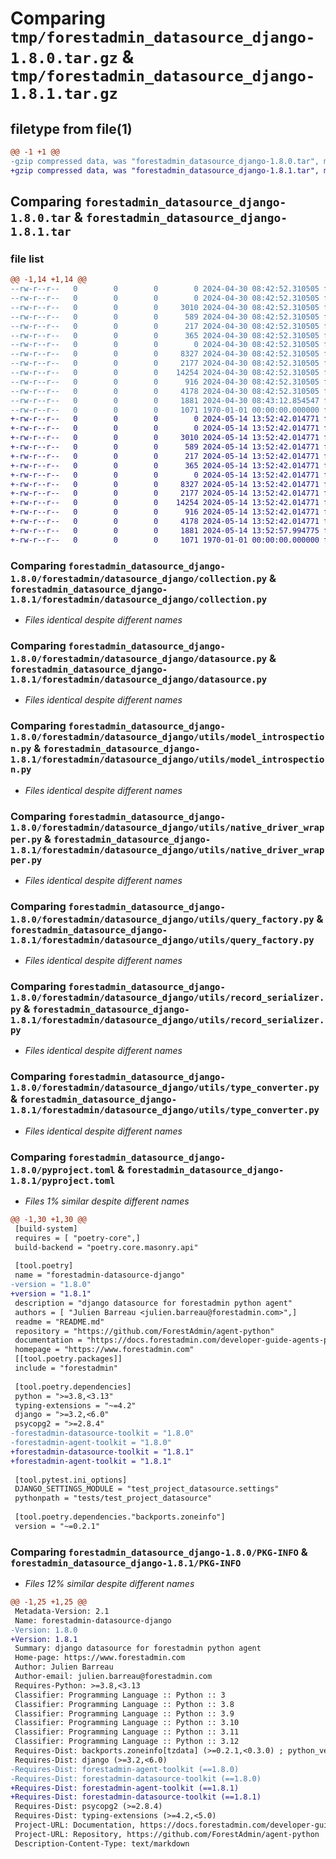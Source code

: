 # Comparing `tmp/forestadmin_datasource_django-1.8.0.tar.gz` & `tmp/forestadmin_datasource_django-1.8.1.tar.gz`

## filetype from file(1)

```diff
@@ -1 +1 @@
-gzip compressed data, was "forestadmin_datasource_django-1.8.0.tar", max compression
+gzip compressed data, was "forestadmin_datasource_django-1.8.1.tar", max compression
```

## Comparing `forestadmin_datasource_django-1.8.0.tar` & `forestadmin_datasource_django-1.8.1.tar`

### file list

```diff
@@ -1,14 +1,14 @@
--rw-r--r--   0        0        0        0 2024-04-30 08:42:52.310505 forestadmin_datasource_django-1.8.0/README.md
--rw-r--r--   0        0        0        0 2024-04-30 08:42:52.310505 forestadmin_datasource_django-1.8.0/forestadmin/datasource_django/__init__.py
--rw-r--r--   0        0        0     3010 2024-04-30 08:42:52.310505 forestadmin_datasource_django-1.8.0/forestadmin/datasource_django/collection.py
--rw-r--r--   0        0        0      589 2024-04-30 08:42:52.310505 forestadmin_datasource_django-1.8.0/forestadmin/datasource_django/datasource.py
--rw-r--r--   0        0        0      217 2024-04-30 08:42:52.310505 forestadmin_datasource_django-1.8.0/forestadmin/datasource_django/exception.py
--rw-r--r--   0        0        0      365 2024-04-30 08:42:52.310505 forestadmin_datasource_django-1.8.0/forestadmin/datasource_django/interface.py
--rw-r--r--   0        0        0        0 2024-04-30 08:42:52.310505 forestadmin_datasource_django-1.8.0/forestadmin/datasource_django/utils/__init__.py
--rw-r--r--   0        0        0     8327 2024-04-30 08:42:52.310505 forestadmin_datasource_django-1.8.0/forestadmin/datasource_django/utils/model_introspection.py
--rw-r--r--   0        0        0     2177 2024-04-30 08:42:52.310505 forestadmin_datasource_django-1.8.0/forestadmin/datasource_django/utils/native_driver_wrapper.py
--rw-r--r--   0        0        0    14254 2024-04-30 08:42:52.310505 forestadmin_datasource_django-1.8.0/forestadmin/datasource_django/utils/query_factory.py
--rw-r--r--   0        0        0      916 2024-04-30 08:42:52.310505 forestadmin_datasource_django-1.8.0/forestadmin/datasource_django/utils/record_serializer.py
--rw-r--r--   0        0        0     4178 2024-04-30 08:42:52.310505 forestadmin_datasource_django-1.8.0/forestadmin/datasource_django/utils/type_converter.py
--rw-r--r--   0        0        0     1881 2024-04-30 08:43:12.854547 forestadmin_datasource_django-1.8.0/pyproject.toml
--rw-r--r--   0        0        0     1071 1970-01-01 00:00:00.000000 forestadmin_datasource_django-1.8.0/PKG-INFO
+-rw-r--r--   0        0        0        0 2024-05-14 13:52:42.014771 forestadmin_datasource_django-1.8.1/README.md
+-rw-r--r--   0        0        0        0 2024-05-14 13:52:42.014771 forestadmin_datasource_django-1.8.1/forestadmin/datasource_django/__init__.py
+-rw-r--r--   0        0        0     3010 2024-05-14 13:52:42.014771 forestadmin_datasource_django-1.8.1/forestadmin/datasource_django/collection.py
+-rw-r--r--   0        0        0      589 2024-05-14 13:52:42.014771 forestadmin_datasource_django-1.8.1/forestadmin/datasource_django/datasource.py
+-rw-r--r--   0        0        0      217 2024-05-14 13:52:42.014771 forestadmin_datasource_django-1.8.1/forestadmin/datasource_django/exception.py
+-rw-r--r--   0        0        0      365 2024-05-14 13:52:42.014771 forestadmin_datasource_django-1.8.1/forestadmin/datasource_django/interface.py
+-rw-r--r--   0        0        0        0 2024-05-14 13:52:42.014771 forestadmin_datasource_django-1.8.1/forestadmin/datasource_django/utils/__init__.py
+-rw-r--r--   0        0        0     8327 2024-05-14 13:52:42.014771 forestadmin_datasource_django-1.8.1/forestadmin/datasource_django/utils/model_introspection.py
+-rw-r--r--   0        0        0     2177 2024-05-14 13:52:42.014771 forestadmin_datasource_django-1.8.1/forestadmin/datasource_django/utils/native_driver_wrapper.py
+-rw-r--r--   0        0        0    14254 2024-05-14 13:52:42.014771 forestadmin_datasource_django-1.8.1/forestadmin/datasource_django/utils/query_factory.py
+-rw-r--r--   0        0        0      916 2024-05-14 13:52:42.014771 forestadmin_datasource_django-1.8.1/forestadmin/datasource_django/utils/record_serializer.py
+-rw-r--r--   0        0        0     4178 2024-05-14 13:52:42.014771 forestadmin_datasource_django-1.8.1/forestadmin/datasource_django/utils/type_converter.py
+-rw-r--r--   0        0        0     1881 2024-05-14 13:52:57.994775 forestadmin_datasource_django-1.8.1/pyproject.toml
+-rw-r--r--   0        0        0     1071 1970-01-01 00:00:00.000000 forestadmin_datasource_django-1.8.1/PKG-INFO
```

### Comparing `forestadmin_datasource_django-1.8.0/forestadmin/datasource_django/collection.py` & `forestadmin_datasource_django-1.8.1/forestadmin/datasource_django/collection.py`

 * *Files identical despite different names*

### Comparing `forestadmin_datasource_django-1.8.0/forestadmin/datasource_django/datasource.py` & `forestadmin_datasource_django-1.8.1/forestadmin/datasource_django/datasource.py`

 * *Files identical despite different names*

### Comparing `forestadmin_datasource_django-1.8.0/forestadmin/datasource_django/utils/model_introspection.py` & `forestadmin_datasource_django-1.8.1/forestadmin/datasource_django/utils/model_introspection.py`

 * *Files identical despite different names*

### Comparing `forestadmin_datasource_django-1.8.0/forestadmin/datasource_django/utils/native_driver_wrapper.py` & `forestadmin_datasource_django-1.8.1/forestadmin/datasource_django/utils/native_driver_wrapper.py`

 * *Files identical despite different names*

### Comparing `forestadmin_datasource_django-1.8.0/forestadmin/datasource_django/utils/query_factory.py` & `forestadmin_datasource_django-1.8.1/forestadmin/datasource_django/utils/query_factory.py`

 * *Files identical despite different names*

### Comparing `forestadmin_datasource_django-1.8.0/forestadmin/datasource_django/utils/record_serializer.py` & `forestadmin_datasource_django-1.8.1/forestadmin/datasource_django/utils/record_serializer.py`

 * *Files identical despite different names*

### Comparing `forestadmin_datasource_django-1.8.0/forestadmin/datasource_django/utils/type_converter.py` & `forestadmin_datasource_django-1.8.1/forestadmin/datasource_django/utils/type_converter.py`

 * *Files identical despite different names*

### Comparing `forestadmin_datasource_django-1.8.0/pyproject.toml` & `forestadmin_datasource_django-1.8.1/pyproject.toml`

 * *Files 1% similar despite different names*

```diff
@@ -1,30 +1,30 @@
 [build-system]
 requires = [ "poetry-core",]
 build-backend = "poetry.core.masonry.api"
 
 [tool.poetry]
 name = "forestadmin-datasource-django"
-version = "1.8.0"
+version = "1.8.1"
 description = "django datasource for forestadmin python agent"
 authors = [ "Julien Barreau <julien.barreau@forestadmin.com>",]
 readme = "README.md"
 repository = "https://github.com/ForestAdmin/agent-python"
 documentation = "https://docs.forestadmin.com/developer-guide-agents-python/"
 homepage = "https://www.forestadmin.com"
 [[tool.poetry.packages]]
 include = "forestadmin"
 
 [tool.poetry.dependencies]
 python = ">=3.8,<3.13"
 typing-extensions = "~=4.2"
 django = ">=3.2,<6.0"
 psycopg2 = ">=2.8.4"
-forestadmin-datasource-toolkit = "1.8.0"
-forestadmin-agent-toolkit = "1.8.0"
+forestadmin-datasource-toolkit = "1.8.1"
+forestadmin-agent-toolkit = "1.8.1"
 
 [tool.pytest.ini_options]
 DJANGO_SETTINGS_MODULE = "test_project_datasource.settings"
 pythonpath = "tests/test_project_datasource"
 
 [tool.poetry.dependencies."backports.zoneinfo"]
 version = "~=0.2.1"
```

### Comparing `forestadmin_datasource_django-1.8.0/PKG-INFO` & `forestadmin_datasource_django-1.8.1/PKG-INFO`

 * *Files 12% similar despite different names*

```diff
@@ -1,25 +1,25 @@
 Metadata-Version: 2.1
 Name: forestadmin-datasource-django
-Version: 1.8.0
+Version: 1.8.1
 Summary: django datasource for forestadmin python agent
 Home-page: https://www.forestadmin.com
 Author: Julien Barreau
 Author-email: julien.barreau@forestadmin.com
 Requires-Python: >=3.8,<3.13
 Classifier: Programming Language :: Python :: 3
 Classifier: Programming Language :: Python :: 3.8
 Classifier: Programming Language :: Python :: 3.9
 Classifier: Programming Language :: Python :: 3.10
 Classifier: Programming Language :: Python :: 3.11
 Classifier: Programming Language :: Python :: 3.12
 Requires-Dist: backports.zoneinfo[tzdata] (>=0.2.1,<0.3.0) ; python_version < "3.9"
 Requires-Dist: django (>=3.2,<6.0)
-Requires-Dist: forestadmin-agent-toolkit (==1.8.0)
-Requires-Dist: forestadmin-datasource-toolkit (==1.8.0)
+Requires-Dist: forestadmin-agent-toolkit (==1.8.1)
+Requires-Dist: forestadmin-datasource-toolkit (==1.8.1)
 Requires-Dist: psycopg2 (>=2.8.4)
 Requires-Dist: typing-extensions (>=4.2,<5.0)
 Project-URL: Documentation, https://docs.forestadmin.com/developer-guide-agents-python/
 Project-URL: Repository, https://github.com/ForestAdmin/agent-python
 Description-Content-Type: text/markdown
```

